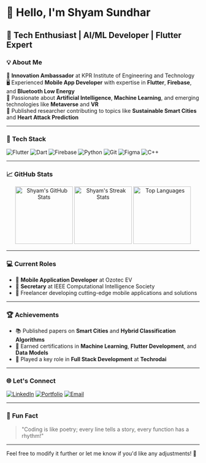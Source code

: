 # 👋 Hello, I'm **Shyam Sundhar**  
## 🚀 **Tech Enthusiast | AI/ML Developer | Flutter Expert**  

### 💡 **About Me**
🌟 **Innovation Ambassador** at KPR Institute of Engineering and Technology  
🖥️ Experienced **Mobile App Developer** with expertise in **Flutter**, **Firebase**, and **Bluetooth Low Energy**  
🤖 Passionate about **Artificial Intelligence**, **Machine Learning**, and emerging technologies like **Metaverse** and **VR**  
📘 Published researcher contributing to topics like **Sustainable Smart Cities** and **Heart Attack Prediction**  

---

### 🔧 **Tech Stack**
![Flutter](https://img.shields.io/badge/-Flutter-02569B?logo=flutter&logoColor=white&style=flat-square)
![Dart](https://img.shields.io/badge/-Dart-0175C2?logo=dart&logoColor=white&style=flat-square)
![Firebase](https://img.shields.io/badge/-Firebase-FFCA28?logo=firebase&logoColor=black&style=flat-square)
![Python](https://img.shields.io/badge/-Python-3776AB?logo=python&logoColor=white&style=flat-square)
![Git](https://img.shields.io/badge/-Git-F05032?logo=git&logoColor=white&style=flat-square)
![Figma](https://img.shields.io/badge/-Figma-F24E1E?logo=figma&logoColor=white&style=flat-square)
![C++](https://img.shields.io/badge/-C++-00599C?logo=cplusplus&logoColor=white&style=flat-square)

---

### 📈 **GitHub Stats**
<p align="center">
  <img src="https://github-readme-stats.vercel.app/api?username=shyamgsundhar&show_icons=true&theme=tokyonight" alt="Shyam's GitHub Stats" height="150">
  <img src="https://github-readme-streak-stats.herokuapp.com/?user=shyamgsundhar&theme=tokyonight" alt="Shyam's Streak Stats" height="150">
  <img src="https://github-readme-stats.vercel.app/api/top-langs/?username=shyamgsundhar&layout=compact&theme=tokyonight" alt="Top Languages" height="150">
</p>

---

### 💻 **Current Roles**
- 🚗 **Mobile Application Developer** at Ozotec EV  
- 💼 **Secretary** at IEEE Computational Intelligence Society  
- 🤝 Freelancer developing cutting-edge mobile applications and solutions  

---

### 🏆 **Achievements**
- 📚 Published papers on **Smart Cities** and **Hybrid Classification Algorithms**  
- 🏅 Earned certifications in **Machine Learning**, **Flutter Development**, and **Data Models**  
- 🌟 Played a key role in **Full Stack Development** at **Techrodai**  

---

### 🌐 **Let's Connect**
[![LinkedIn](https://img.shields.io/badge/LinkedIn-0077B5?logo=linkedin&logoColor=white&style=for-the-badge)](https://www.linkedin.com/in/shyamgsundhar)
[![Portfolio](https://img.shields.io/badge/Portfolio-FF5722?logo=web&logoColor=white&style=for-the-badge)](https://shyamgsundhar2005.wixsite.com/shyamgsundhar)
[![Email](https://img.shields.io/badge/Email-EA4335?logo=gmail&logoColor=white&style=for-the-badge)](mailto:shyamgsundhar@gmail.com)

---

### 🌟 **Fun Fact**
> "Coding is like poetry; every line tells a story, every function has a rhythm!"  
---

Feel free to modify it further or let me know if you'd like any adjustments! 🚀

